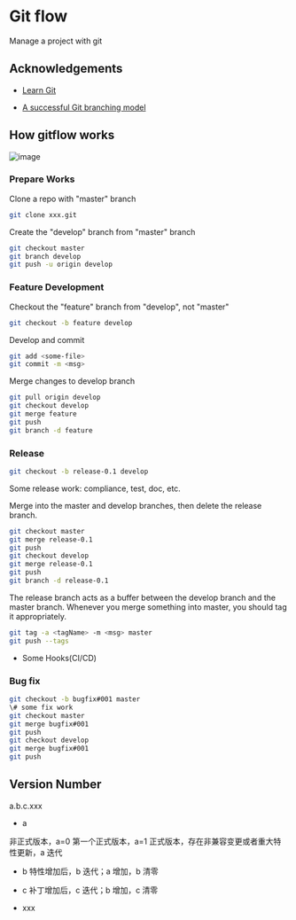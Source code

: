 # Git flow
Manage a project with git

## Acknowledgements

- [Learn Git](https://www.atlassian.com/git/workflows#!workflow-gitflow)

- [A successful Git branching model](https://nvie.com/posts/a-successful-git-branching-model)

## How gitflow works

![image](https://blog.didispace.com/content/images/posts/gitflow-info-5.png)

  

### Prepare Works

Clone a repo with "master" branch
```bash
git clone xxx.git
```

Create the "develop" branch from "master" branch
```bash
git checkout master
git branch develop
git push -u origin develop
```

### Feature Development

Checkout the "feature" branch from "develop", not "master"
```bash
git checkout -b feature develop
```

Develop and commit
```bash
git add <some-file>
git commit -m <msg>
```

Merge changes to develop branch
```bash
git pull origin develop
git checkout develop
git merge feature
git push
git branch -d feature
```

### Release
```bash
git checkout -b release-0.1 develop
```
Some release work: compliance, test, doc, etc.

Merge into the master and develop branches, then delete the release branch.
```bash
git checkout master
git merge release-0.1
git push
git checkout develop
git merge release-0.1
git push
git branch -d release-0.1
```
The release branch acts as a buffer between the develop branch and the master branch. Whenever you merge something into master, you should tag it appropriately.

```bash
git tag -a <tagName> -m <msg> master
git push --tags
```
- Some Hooks(CI/CD)

### Bug fix
```bash
git checkout -b bugfix#001 master
\# some fix work
git checkout master
git merge bugfix#001
git push
git checkout develop
git merge bugfix#001
git push
```

## Version Number
a.b.c.xxx
- a

非正式版本，a=0
第一个正式版本，a=1
正式版本，存在非兼容变更或者重大特性更新，a 迭代

- b
特性增加后，b 迭代；a 增加，b 清零

- c
补丁增加后，c 迭代；b 增加，c 清零

- xxx